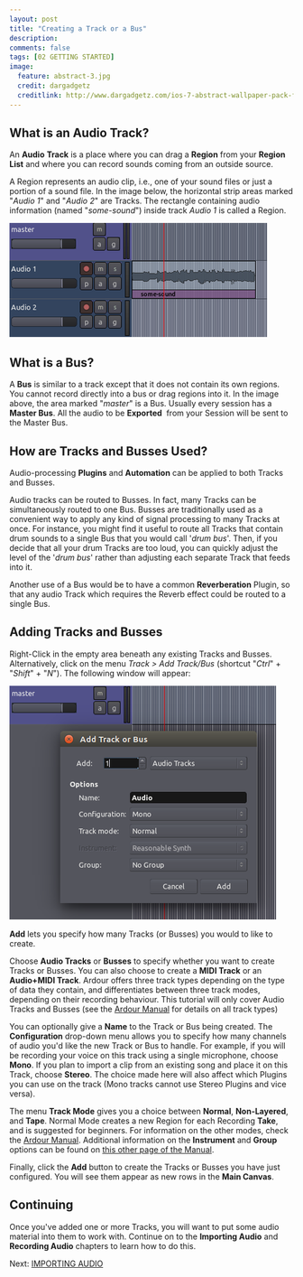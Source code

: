 ```yaml
---
layout: post
title: "Creating a Track or a Bus"
description:
comments: false 
tags: [02 GETTING STARTED]
image:
  feature: abstract-3.jpg
  credit: dargadgetz
  creditlink: http://www.dargadgetz.com/ios-7-abstract-wallpaper-pack-for-iphone-5-and-ipod-touch-retina/
---
```


What is an Audio Track?
--------------------------

An **Audio** **Track** is a place where you can drag a **Region**
from your **Region List** and where you can record sounds coming from an
outside source.

A Region represents an audio clip, i.e., one of your
sound files or just a portion of a sound file. In the image below, the
horizontal strip areas marked "*Audio 1*" and "*Audio 2*" are Tracks.
The rectangle containing audio information (named "*some-sound*") inside
track *Audio 1* is called a Region. 

![Tracks](../images/Ardour3_Tracks.png) 

What is a Bus? 
----------------

A **Bus** is similar to a track except that it does not contain its own
regions. You cannot record directly into a bus or drag regions into it.
In the image above, the area marked "*master*" is a Bus. Usually every
session has a **Master Bus**. All the audio to be **Exported**  from
your Session will be sent to the Master Bus.

How are Tracks and Busses Used? 
---------------------------------

Audio-processing **Plugins** and **Automation** can be applied to both
Tracks and Busses.

Audio tracks can be routed to Busses. In fact, many Tracks can be
simultaneously routed to one Bus. Busses are traditionally used as a
convenient way to apply any kind of signal processing to many Tracks at
once. For instance, you might find it useful to route all Tracks that
contain drum sounds to a single Bus that you would call '*drum bus*'.
Then, if you decide that all your drum Tracks are too loud, you can
quickly adjust the level of the '*drum bus*' rather than adjusting each
separate Track that feeds into it.

Another use of a Bus would be to have a common **Reverberation** Plugin,
so that any audio Track which requires the Reverb effect could be routed
to a single Bus. 

Adding Tracks and Busses
------------------------

Right-Click in the empty area beneath any existing Tracks and Busses.
Alternatively, click on the menu *Track > Add Track/Bus* (shortcut
"*Ctrl*" + "*Shift*" + "*N*"). The following window will appear:

![Add Track](../images/Ardour3_Add_Track_or_Bus.png) 

**Add** lets you specify how many Tracks (or Busses) you would to like
to create.

Choose **Audio Tracks** or **Busses** to specify whether you want to
create Tracks or Busses. You can also choose to create a **MIDI Track**
or an **Audio+MIDI Track**. Ardour offers three track types depending on
the type of data they contain, and differentiates between three track
modes, depending on their recording behaviour. This tutorial will only
cover Audio Tracks and Busses (see the [Ardour
Manual](http://manual.ardour.org/working-with-tracks/track-types/) for
details on all track types) 

You can optionally give a **Name** to the Track or Bus being created.
The **Configuration** drop-down menu allows you to specify how many
channels of audio you'd like the new Track or Bus to handle. For
example, if you will be recording your voice on this track using a
single microphone, choose **Mono**. If you plan to import a clip from an
existing song and place it on this Track, choose **Stereo**. The choice
made here will also affect which Plugins you can use on the track (Mono
tracks cannot use Stereo Plugins and vice versa).

The menu **Track Mode** gives you a choice between **Normal**,
**Non-Layered**, and **Tape**. Normal Mode creates a new Region for each
Recording **Take**, and is suggested for beginners. For information on
the other modes, check the [Ardour
Manual](http://manual.ardour.org/working-with-tracks/track-types/).
Additional information on the **Instrument** and **Group** options can
be found on [this other page of the
Manual](http://manual.ardour.org/working-with-tracks/adding-tracks-and-busses/).

Finally, click the **Add** button to create the Tracks or Busses you
have just configured. You will see them appear as new rows in the **Main
Canvas**.

Continuing
----------

Once you've added one or more Tracks, you will want to put some audio
material into them to work with. Continue on to the **Importing Audio**
and **Recording Audio** chapters to learn how to do this. 

Next: [IMPORTING AUDIO](../importing-audio)
